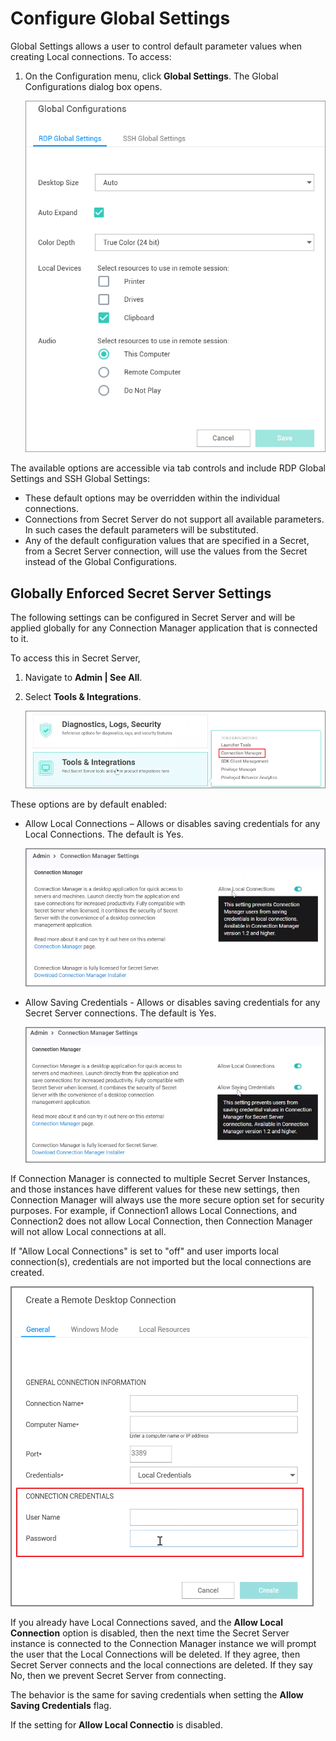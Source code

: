[title]: # (Configure Global Settings)
[tags]: # (configure, global, settings)
[priority]: # (400)
# Configure Global Settings

Global Settings allows a user to control default parameter values when creating Local connections. To access:

1. On the Configuration menu, click __Global Settings__. The Global Configurations dialog box opens.

   ![Global Configurations](images/global-1.png "Global Configurations page")

The available options are accessible via tab controls and include RDP Global Settings and SSH Global Settings:

* These default options may be overridden within the individual connections.
* Connections from Secret Server do not support all available parameters. In such cases the default parameters will be substituted.
* Any of the default configuration values that are specified in a Secret, from a Secret Server connection, will use the values from the Secret instead of the Global Configurations.

## Globally Enforced Secret Server Settings

The following settings can be configured in Secret Server and will be applied globally for any Connection Manager application that is connected to it.

To access this in Secret Server, 

1. Navigate to __Admin | See All__.
1. Select __Tools & Integrations__.

   ![tools & integrations](images/admin-see-all.png "Select Connection Manager from the integration options")

These options are by default enabled:

* Allow Local Connections – Allows or disables saving credentials for any Local Connections. The default is Yes.

  ![settings 2](images/admin-see-all-2.png "Enabled allow local connections")
* Allow Saving Credentials - Allows or disables saving credentials for any Secret Server connections. The default is Yes.

  ![settings 3](images/admin-see-all-3.png "Enabled allow saving credentials")

If Connection Manager is connected to multiple Secret Server Instances, and those instances have different values for these new settings, then Connection Manager will always use the more secure option set for security purposes. For example, if Connection1 allows Local Connections, and Connection2 does not allow Local Connection, then Connection Manager will not allow Local connections at all.

If "Allow Local Connections" is set to "off" and user imports local connection(s), credentials are not imported but the local connections are created.

![not saved](images/credentials-removed.png "Connections credentials are not saved and existing ones are deleted if Allow Local Connections is disabled")

If you already have Local Connections saved, and the __Allow Local Connection__ option is disabled, then the next time the Secret Server instance is connected to the Connection Manager instance we will prompt the user that the Local Connections will be deleted. If they agree, then Secret Server connects and the local connections are deleted. If they say No, then we prevent Secret Server from connecting.

The behavior is the same for saving credentials when setting the __Allow Saving Credentials__ flag.

If the setting for __Allow Local Connectio__ is disabled. 
